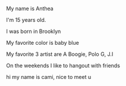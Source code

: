 My name is Anthea

I'm 15 years old.

I was born in Brooklyn

My favorite color is baby blue

My favorite 3 artist are A Boogie, Polo G, J.I

On the weekends I like to hangout with friends

hi my name is cami, nice to meet u
